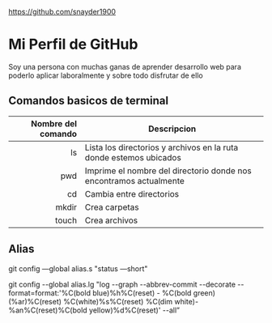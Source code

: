 https://github.com/snayder1900

# Mi Perfil de GitHub

Soy una persona con muchas ganas de aprender desarrollo web para poderlo aplicar laboralmente y sobre todo disfrutar de ello

## Comandos basicos de terminal

| Nombre del comando | Descripcion                                                        |
| -----------------: | ------------------------------------------------------------------ |
|                 ls | Lista los directorios y archivos en la ruta donde estemos ubicados |
|                pwd | Imprime el nombre del directorio donde nos encontramos actualmente |
|                 cd | Cambia entre directorios                                           |
|              mkdir | Crea carpetas                                                      |
|              touch | Crea archivos                                                      |

## Alias

git config —global alias.s "status —short"

git config --global alias.lg "log --graph --abbrev-commit --decorate --format=format:'%C(bold blue)%h%C(reset) - %C(bold green)(%ar)%C(reset) %C(white)%s%C(reset) %C(dim white)- %an%C(reset)%C(bold yellow)%d%C(reset)' --all”
